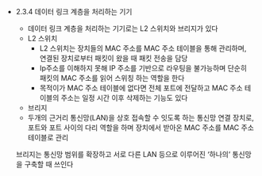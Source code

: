 - 2.3.4 데이터 링크 계층을 처리하는 기기
    - 데이터 링크 계층을 처리하는 기기로는 L2 스위치와 브리지가 있다
    - L2 스위치
        - L2 스위치는 장치들의 MAC 주소를 MAC 주소 테이블을 통해 관리하며, 연결된 장치로부터 패킷이 왔을 때 패킷 전송을 담당
        - Ip주소를 이해하지 못해 IP 주소를 기반으로 라우팅을 불가능하며 단순히 패킷의 MAC 주소를 읽어 스위칭 하는 역할을 한다
        - 목적이가 MAC 주소 테이블에 없다면 전체 포트에 전달하고 MAC 주소 테이블의 주소는 일정 시간 이후 삭제하는 기능도 있다
    - 브리지
    - 두개의 근거리 통신망(LAN)을 상호 접속할 수 잇도록 하는 통신망 연결 장치로, 포트와 포트 사이의 다리 역할을 하며 장치에서 받아온 MAC 주소를 MAC 주소 테이블로 관리
    
    
    브리지는 통신망 범위를 확장하고 서로 다른 LAN 등으로 이루어진 ‘하나의’ 통신망을 구축할 때 쓰인다